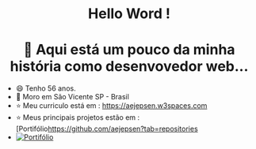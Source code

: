 ### <h1 align="center"> Hello Word ! </h1>
####   <h1 align="center">:rocket: Aqui está um pouco da minha história como desenvovedor web... </h1>

- :smile: Tenho 56 anos.
- :house_with_garden: Moro em São Vicente SP - Brasil
- :star: Meu curriculo está em : <https://aejepsen.w3spaces.com>
- :star: Meus principais projetos estão em : [Portifólio<https://github.com/aejepsen?tab=repositories>
- [![Portifólio](:star:)](https://github.com/aejepsen?tab=repositories)
<!--
**aejepsen/aejepsen** is a ✨ _special_ ✨ repository because its `README.md` (this file) appears on your GitHub profile.

Here are some ideas to get you started:
👋 
:point_down:
:hearts:
- :star:
:footprints:
:arrow_down:
- 🔭 I’m currently working on ...
- 🌱 I’m currently learning ...
- 👯 I’m looking to collaborate on ...
- 🤔 I’m looking for help with ...
- 💬 Ask me about ...
- 📫 How to reach me: ...
- 😄 Pronouns: ...
- ⚡ Fun fact: ...
:house::house_with_garden::octocat::phone::rocket::smile::star:
-->
